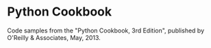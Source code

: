 Python Cookbook
======

Code samples from the "Python Cookbook, 3rd Edition", published by O'Reilly & Associates, May, 2013.
